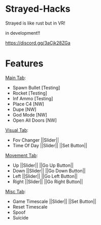 # Strayed-Hacks
Strayed is like rust but in VR!

in development!!

https://discord.gg/3aCjk28ZGa


# Features

[Main Tab](https://raw.githubusercontent.com/official-notfishvr/Strayed-Hacks/main/Pics/Main.png): 

- Spawn Bullet [Testing]
- Rocket [Testing]
- Inf Ammo [Testing]
- Place C4 [NW]
- Dupe [NW]
- God Mode [NW]
- Open All Doors [NW]

[Visual Tab](https://raw.githubusercontent.com/official-notfishvr/Strayed-Hacks/main/Pics/Visual.png):

- Fov Changer ||Slider|| 
- Time Of Day  ||Slider||  ||Set Button||

[Movement Tab](https://raw.githubusercontent.com/official-notfishvr/Strayed-Hacks/main/Pics/Movement.png):

- Up ||Slider||  ||Go Up Button||
- Down ||Slider||  ||Go Down Button||
- Left  ||Slider||  ||Go Left Button||
- Right ||Slider||  ||Go Right Button||

[Misc Tab](https://raw.githubusercontent.com/official-notfishvr/Strayed-Hacks/main/Pics/Misc.png):

- Game Timescale ||Slider||  ||Set Button||
- Reset Timescale
- Spoof
- Suicide
